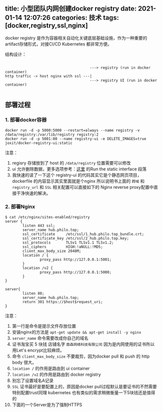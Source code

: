 title: 小型团队内网创建docker registry
date: 2021-01-14 12:07:26
categories: 技术
tags: [docker,registry,ssl,nginx]
---

docker registry 是作为容器相关自动化关键底层基础设施，作为一种重要的artifact存储形式，对接CI/CD Kubernetes 都非常方便。

结构设计：

```

                                       ---> registry (run in docker container)
http traffic -> host nginx with ssl ---|
                                       ---> registry UI (run in docker container)


```

## 部署过程


### 1. 部署docker容器

```
docker run -d -p 5000:5000 --restart=always --name registry -v /data/registry:/var/lib/registry registry:2
docker run -d -p 5001:80 --name registry-ui -e DELETE_IMAGES=true joxit/docker-registry-ui:static
```

注意：

1. regisry 存储放到了 host 的 `/data/registry` 位置需要可以修改
2. ui 允许删除数据，更多选项参考：[这里](https://hub.docker.com/r/joxit/docker-registry-ui) 的Run the static interface 段落
3. 我快速的读了一下这个 registry-ui 的代码其实它是个静态网页项目，dockerfile 的内容显示其实里面就是个nginx 所以说明书上面的 `跨域` 和 `registry_url` 和 `SSL` 相关配置可以直接如下的 Nginx reverse proxy配置中直接干净快速的解决。

### 2. 部署Nginx

```
$ cat /etc/nginx/sites-enabled/registry
server {
        listen 443 ssl;
        server_name hub.philo.top;
        ssl_certificate     /etc/ssl/1_hub.philo.top_bundle.crt;
        ssl_certificate_key /etc/ssl/2_hub.philo.top.key;
        ssl_protocols       TLSv1 TLSv1.1 TLSv1.2;
        ssl_ciphers         HIGH:!aNULL:!MD5;
        client_max_body_size 2048M;
        location / {
                proxy_pass http://127.0.0.1:5001;
        }
        location /v2 {
                proxy_pass http://127.0.0.1:5000;
        }
}

server{
        listen 80;
        server_name hub.philo.top;
        return 301 https://$host$request_uri;
}
```

注意：

1. 第一行是命令是提示文件存放位置
2. 安装nginx的方法是 `apt-get update && apt-get install -y nginx`
3. `server_name` 命令需要改成你自己的域名
4. 证书淘宝买 5 块钱 店铺名字 `鼎森网络科技有限公司` 因为是内网使用的证书所以用Let's encrypt比较麻烦。
5. 命令 `client_max_body_size` 不要裁剪，因为docker pull 和 push 的 http body 很大。
6. `location /` 的作用是路由到 ui container
7. `location /v2` 的作用是路由到 docker registry
8. 别忘了设置域名A记录
9. `SSL` 证书最好是要配置上的，原因是docker pull过程默认是要证书的不然需要特别配置trust同理 kubernetes 也有类似的需求稍微衡量一下5块钱还是值得的
10. 下面的一个Server是为了强制HTTPS
